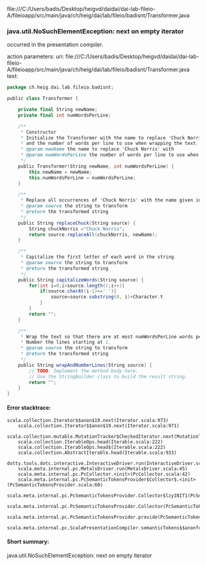 file:///C:/Users/badis/Desktop/heigvd/daidai/dai-lab-fileio-A/fileioapp/src/main/java/ch/heig/dai/lab/fileio/badisnt/Transformer.java
### java.util.NoSuchElementException: next on empty iterator

occurred in the presentation compiler.

action parameters:
uri: file:///C:/Users/badis/Desktop/heigvd/daidai/dai-lab-fileio-A/fileioapp/src/main/java/ch/heig/dai/lab/fileio/badisnt/Transformer.java
text:
```scala
package ch.heig.dai.lab.fileio.badisnt;

public class Transformer {

    private final String newName;
    private final int numWordsPerLine;

    /**
     * Constructor
     * Initialize the Transformer with the name to replace "Chuck Norris" with 
     * and the number of words per line to use when wrapping the text.
     * @param newName the name to replace "Chuck Norris" with
     * @param numWordsPerLine the number of words per line to use when wrapping the text
     */
    public Transformer(String newName, int numWordsPerLine) {
        this.newName = newName;
        this.numWordsPerLine = numWordsPerLine;
    }

    /**
     * Replace all occurrences of "Chuck Norris" with the name given in the constructor.
     * @param source the string to transform
     * @return the transformed string
     */
    public String replaceChuck(String source) {
        String chuckNorris ="Chuck Norris";
        return source.replaceAll(chuckNorris, newName);
    }

    /**
     * Capitalize the first letter of each word in the string.
     * @param source the string to transform
     * @return the transformed string
     */
    public String capitalizeWords(String source) {
        for(int i=0;i<source.length();i++){
            if(source.charAt(i-1)==' '){
                source=source.substring(0, i)+Character.t
            }
        }
        return "";
    }

    /**
     * Wrap the text so that there are at most numWordsPerLine words per line.
     * Number the lines starting at 1.
     * @param source the string to transform
     * @return the transformed string
     */
    public String wrapAndNumberLines(String source) {
        // TODO: Implement the method body here.
        // Use the StringBuilder class to build the result string.
        return "";
    }
}   
```



#### Error stacktrace:

```
scala.collection.Iterator$$anon$19.next(Iterator.scala:973)
	scala.collection.Iterator$$anon$19.next(Iterator.scala:971)
	scala.collection.mutable.MutationTracker$CheckedIterator.next(MutationTracker.scala:76)
	scala.collection.IterableOps.head(Iterable.scala:222)
	scala.collection.IterableOps.head$(Iterable.scala:222)
	scala.collection.AbstractIterable.head(Iterable.scala:933)
	dotty.tools.dotc.interactive.InteractiveDriver.run(InteractiveDriver.scala:168)
	scala.meta.internal.pc.MetalsDriver.run(MetalsDriver.scala:45)
	scala.meta.internal.pc.PcCollector.<init>(PcCollector.scala:42)
	scala.meta.internal.pc.PcSemanticTokensProvider$Collector$.<init>(PcSemanticTokensProvider.scala:60)
	scala.meta.internal.pc.PcSemanticTokensProvider.Collector$lzyINIT1(PcSemanticTokensProvider.scala:60)
	scala.meta.internal.pc.PcSemanticTokensProvider.Collector(PcSemanticTokensProvider.scala:60)
	scala.meta.internal.pc.PcSemanticTokensProvider.provide(PcSemanticTokensProvider.scala:81)
	scala.meta.internal.pc.ScalaPresentationCompiler.semanticTokens$$anonfun$1(ScalaPresentationCompiler.scala:99)
```
#### Short summary: 

java.util.NoSuchElementException: next on empty iterator